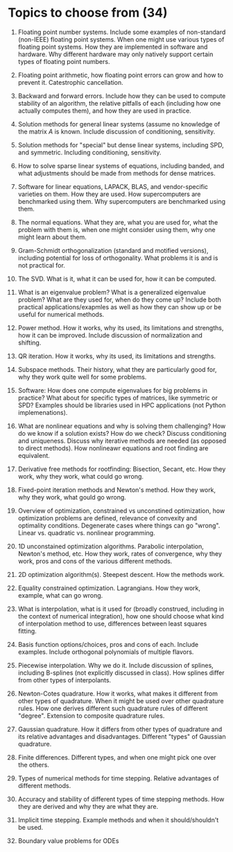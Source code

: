 # Topics to choose from (34)

1. Floating point number systems. Include some examples of non-standard (non-IEEE) floating point systems. When one might use various types of floating point systems. How they are implemented in software and hardware. Why different hardware may only natively support certain types of floating point numbers.
2. Floating point arithmetic, how floating point errors can grow and how to prevent it. Catestrophic cancellation. 
3. Backward and forward errors. Include how they can be used to compute stability of an algorithm, the relative pitfalls of each (including how one actually computes them), and how they are used in practice.
4. Solution methods for general linear systems (assume no knowledge of the matrix $A$ is known. Include discussion of conditioning, sensitivity.
5. Solution methods for "special" but dense linear systems, including SPD, and symmetric. Including conditioning, sensitivity.
6. How to solve sparse linear systems of equations, including banded, and what adjustments should be made from methods for dense matrices.
7. Software for linear equations, LAPACK, BLAS, and vendor-specific varieties on them. How they are used. How supercomputers are benchmarked using them. Why supercomputers are benchmarked using them.
8. The normal equations. What they are, what you are used for, what the problem with them is, when one might consider using them, why one might learn about them.
9. Gram-Schmidt orthogonalization (standard and motified versions), including potential for loss of orthogonality. What problems it is and is not practical for.
10. The SVD. What is it, what it can be used for, how it can be computed. 
11.  What is an eigenvalue problem? What is a generalized eigenvalue problem? What are they used for, when do they come up? Include both practical applications/exapmles as well as how they can show up or be useful for numerical methods.
12. Power method. How it works, why its used, its limitations and strengths, how it can be improved. Include discussion of normalization and shifting.
13. QR iteration. How it works, why its used, its limitations and strengths.
14. Subspace methods. Their history, what they are particularly good for, why they work quite well for some problems.
15. Software: How does one compute eigenvalues for big problems in practice? What about for specific types of matrices, like symmetric or SPD? Examples should be libraries used in HPC applications (not Python implemenations).
16. What are nonlinear equations and why is solving them challenging? How do we know if a solution exists? How do we check? Discuss conditioning and uniqueness. Discuss why iterative methods are needed (as opposed to direct methods). How nonlineawr equations and root finding are equivalent.
17. Derivative free methods for rootfinding: Bisection, Secant, etc. How they work, why they work, what could go wrong. 
18. Fixed-point iteration methods and Newton's method. How they work, why they work, what gould go wrong. 
19. Overview of optimization, constrained vs unconstined optimization, how optimization problems are defined, relevance of convexity and optimality conditions. Degenerate cases where things can go "wrong". Linear vs. quadratic vs. nonlinear programming.
20. 1D unconstained optimization algorithms. Parabolic interpolation, Newton's method, etc. How they work, rates of convergence, why they work, pros and cons of the various different methods.
21. 2D optimization algorithm(s). Steepest descent. How the methods work.
22. Equality constrained optimization. Lagrangians. How they work, example, what can go wrong.
23. What is interpolation, what is it used for (broadly construed, including in the context of numerical integration), how one should choose what kind of interpolation method to use, differences between least squares fitting.
24. Basis function options/choices, pros and cons of each. Include examples. Include orthogonal polynomials of multiple flavors. 
25. Piecewise interpolation. Why we do it. Include discussion of splines, including B-splines (not explicitly discussed in class). How splines differ from other types of interpolants.
26. Newton-Cotes quadrature. How it works, what makes it different from other types of quadrature. When it might be used over other quadrature rules. How one derives different such quadrature rules of different "degree". Extension to composite quadrature rules.
27. Gaussian quadrature. How it differs from other types of quadrature and its relative advantages and disadvantages. Different "types" of Gaussian quadrature.
28. Finite differences. Different types, and when one might pick one over the others.
29. Types of numerical methods for time stepping. Relative advantages of different methods. 
30. Accuracy and stability of different types of time stepping methods. How they are derived and why they are what they are.
31. Implicit time stepping. Example methods and when it should/shouldn't be used.

10. Boundary value problems for ODEs 
